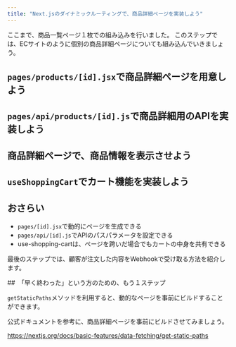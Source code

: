 ```yaml
---
title: "Next.jsのダイナミックルーティングで、商品詳細ページを実装しよう"
---
```


ここまで、商品一覧ページ１枚での組み込みを行いました。
このステップでは、ECサイトのように個別の商品詳細ページについても組み込んでいきましょう。

## `pages/products/[id].jsx`で商品詳細ページを用意しよう

## `pages/api/products/[id].js`で商品詳細用のAPIを実装しよう

## 商品詳細ページで、商品情報を表示させよう

## `useShoppingCart`でカート機能を実装しよう

## おさらい

- `pages/[id].jsx`で動的にページを生成できる
- `pages/api/[id].js`でAPIのパスパラメータを設定できる
- use-shopping-cartは、ページを跨いだ場合でもカートの中身を共有できる

最後のステップでは、顧客が注文した内容をWebhookで受け取る方法を紹介します。

##　「早く終わった」という方のための、もう１ステップ

`getStaticPaths`メソッドを利用すると、動的なページを事前にビルドすることができます。

公式ドキュメントを参考に、商品詳細ページを事前にビルドさせてみましょう。

https://nextjs.org/docs/basic-features/data-fetching/get-static-paths